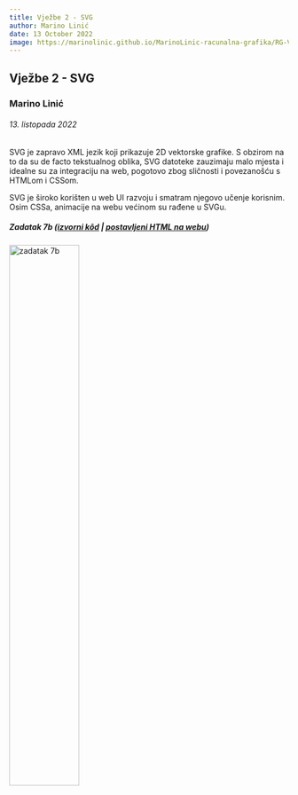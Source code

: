 ```yaml
---
title: Vježbe 2 - SVG
author: Marino Linić
date: 13 October 2022
image: https://marinolinic.github.io/MarinoLinic-racunalna-grafika/RG-Vje%C5%BEbe-2_SVG/zadatak7b.png
---
```


## Vježbe 2 - SVG

### Marino Linić

###### 13. listopada 2022

SVG je zapravo XML jezik koji prikazuje 2D vektorske grafike. S obzirom na to da su de facto tekstualnog oblika, SVG datoteke zauzimaju malo mjesta i idealne su za integraciju na web, pogotovo zbog sličnosti i povezanošću s HTMLom i CSSom.

SVG je široko korišten u web UI razvoju i smatram njegovo učenje korisnim. Osim CSSa, animacije na webu većinom su rađene u SVGu.

##### Zadatak 7b ([izvorni kôd](https://github.com/MarinoLinic/MarinoLinic-racunalna-grafika/blob/main/RG-Vje%C5%BEbe-2_SVG/zadatak7b.html) | [postavljeni HTML na webu](https://marinolinic.github.io/MarinoLinic-racunalna-grafika/RG-Vje%C5%BEbe-2_SVG/zadatak7b.html))

<img src="zadatak7b.png" alt="zadatak 7b" width="50%" height="auto">
